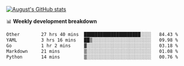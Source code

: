 
[![August's GitHub stats](https://github-readme-stats.vercel.app/api?username=zou-weidong&show_icons=true&theme=radical)](https://github.com/zou-weidong)


📊 **Weekly development breakdown**
<!--START_SECTION:waka-->

```txt
Other        27 hrs 40 mins  █████████████████████░░░░   84.43 %
YAML         3 hrs 16 mins   ██▒░░░░░░░░░░░░░░░░░░░░░░   09.98 %
Go           1 hr 2 mins     ▓░░░░░░░░░░░░░░░░░░░░░░░░   03.18 %
Markdown     21 mins         ▒░░░░░░░░░░░░░░░░░░░░░░░░   01.08 %
Python       14 mins         ▒░░░░░░░░░░░░░░░░░░░░░░░░   00.76 %
```

<!--END_SECTION:waka-->
